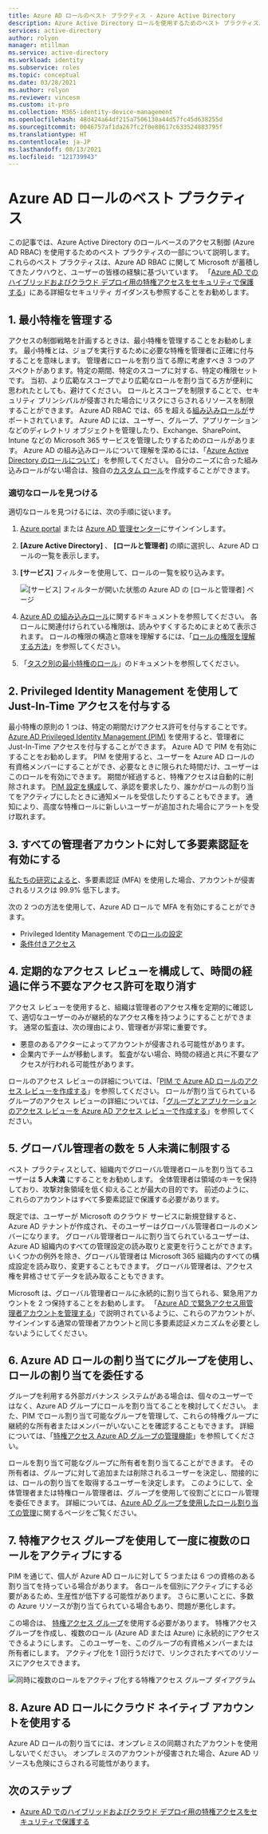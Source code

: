 ```yaml
---
title: Azure AD ロールのベスト プラクティス - Azure Active Directory
description: Azure Active Directory ロールを使用するためのベスト プラクティス。
services: active-directory
author: rolyon
manager: mtillman
ms.service: active-directory
ms.workload: identity
ms.subservice: roles
ms.topic: conceptual
ms.date: 03/28/2021
ms.author: rolyon
ms.reviewer: vincesm
ms.custom: it-pro
ms.collection: M365-identity-device-management
ms.openlocfilehash: 48d424a64df215a7506130a44d57fc45d638255d
ms.sourcegitcommit: 0046757af1da267fc2f0e88617c633524883795f
ms.translationtype: HT
ms.contentlocale: ja-JP
ms.lasthandoff: 08/13/2021
ms.locfileid: "121739943"
---
```

# <a name="best-practices-for-azure-ad-roles"></a>Azure AD ロールのベスト プラクティス

この記事では、Azure Active Directory のロールベースのアクセス制御 (Azure AD RBAC) を使用するためのベスト プラクティスの一部について説明します。 これらのベスト プラクティスは、Azure AD RBAC に関して Microsoft が蓄積してきたノウハウと、ユーザーの皆様の経験に基づいています。 「[Azure AD でのハイブリッドおよびクラウド デプロイ用の特権アクセスをセキュリティで保護する](security-planning.md)」にある詳細なセキュリティ ガイダンスも参照することをお勧めします。

## <a name="1-manage-to-least-privilege"></a>1. 最小特権を管理する

アクセスの制御戦略を計画するときは、最小特権を管理することをお勧めします。 最小特権とは、ジョブを実行するために必要な特権を管理者に正確に付与することを意味します。 管理者にロールを割り当てる際に考慮すべき 3 つのアスペクトがあります。特定の期間、特定のスコープに対する、特定の権限セットです。 当初、より広範なスコープでより広範なロールを割り当てる方が便利に思われたとしても、避けてください。 ロールとスコープを制限することで、セキュリティ プリンシパルが侵害された場合にリスクにさらされるリソースを制限することができます。 Azure AD RBAC では、65 を超える[組み込みロールが](permissions-reference.md)サポートされています。 Azure AD には、ユーザー、グループ、アプリケーションなどのディレクトリ オブジェクトを管理したり、Exchange、SharePoint、Intune などの Microsoft 365 サービスを管理したりするためのロールがあります。 Azure AD の組み込みロールについて理解を深めるには、「[Azure Active Directory のロールについて](concept-understand-roles.md)」を参照してください。 自分のニーズに合った組み込みロールがない場合は、独自の[カスタム ロール](custom-create.md)を作成することができます。  
 
### <a name="finding-the-right-roles"></a>適切なロールを見つける

適切なロールを見つけるには、次の手順に従います。

1. [Azure portal](https://portal.azure.com) または [Azure AD 管理センター](https://aad.portal.azure.com)にサインインします。

1. **[Azure Active Directory]** 、 **[ロールと管理者]** の順に選択し、Azure AD ロールの一覧を表示します。

1. **[サービス]** フィルターを使用して、ロールの一覧を絞り込みます。

    ![[サービス] フィルターが開いた状態の Azure AD の [ロールと管理者] ページ](./media/best-practices/roles-administrators.png)

1. [Azure AD の組み込みロール](permissions-reference.md)に関するドキュメントを参照してください。 各ロールに関連付けられている権限は、読みやすくするためにまとめて表示されます。 ロールの権限の構造と意味を理解するには、「[ロールの権限を理解する方法](permissions-reference.md#how-to-understand-role-permissions)」を参照してください。

1. 「[タスク別の最小特権のロール](delegate-by-task.md)」のドキュメントを参照してください。

## <a name="2-use-privileged-identity-management-to-grant-just-in-time-access"></a>2. Privileged Identity Management を使用して Just-In-Time アクセスを付与する

最小特権の原則の 1 つは、特定の期間だけアクセス許可を付与することです。 [Azure AD Privileged Identity Management (PIM)](../privileged-identity-management/pim-configure.md) を使用すると、管理者に Just-In-Time アクセスを付与することができます。 Azure AD で PIM を有効にすることをお勧めします。 PIM を使用すると、ユーザーを Azure AD ロールの有資格メンバーにすることができ、必要なときに限られた時間だけ、ユーザーはこのロールを有効にできます。 期間が経過すると、特権アクセスは自動的に削除されます。 [PIM 設定を構成](../privileged-identity-management/pim-how-to-change-default-settings.md)して、承認を要求したり、誰かがロールの割り当てをアクティブにしたときに通知メールを受信したりすることもできます。 通知により、高度な特権ロールに新しいユーザーが追加された場合にアラートを受け取れます。 

## <a name="3-turn-on-multi-factor-authentication-for-all-your-administrator-accounts"></a>3. すべての管理者アカウントに対して多要素認証を有効にする

[私たちの研究によると](https://techcommunity.microsoft.com/t5/azure-active-directory-identity/your-pa-word-doesn-t-matter/ba-p/731984)、多要素認証 (MFA) を使用した場合、アカウントが侵害されるリスクは 99.9% 低下します。 
 
次の 2 つの方法を使用して、Azure AD ロールで MFA を有効にすることができます。
- Privileged Identity Management での[ロールの設定](../privileged-identity-management/pim-how-to-change-default-settings.md)
- [条件付きアクセス](../conditional-access/howto-conditional-access-policy-admin-mfa.md)

## <a name="4-configure-recurring-access-reviews-to-revoke-unneeded-permissions-over-time"></a>4. 定期的なアクセス レビューを構成して、時間の経過に伴う不要なアクセス許可を取り消す

アクセス レビューを使用すると、組織は管理者のアクセス権を定期的に確認して、適切なユーザーのみが継続的なアクセス権を持つようにすることができます。 通常の監査は、次の理由により、管理者が非常に重要です。
- 悪意のあるアクターによってアカウントが侵害される可能性があります。
- 企業内でチームが移動します。 監査がない場合、時間の経過と共に不要なアクセスが行われる可能性があります。
 
ロールのアクセス レビューの詳細については、「[PIM で Azure AD ロールのアクセス レビューを作成する](../privileged-identity-management/pim-how-to-start-security-review.md)」を参照してください。 ロールが割り当てられているグループのアクセス レビューの詳細については、「[グループとアプリケーションのアクセス レビューを Azure AD アクセス レビューで作成する](../governance/create-access-review.md)」を参照してください。

## <a name="5-limit-the-number-of-global-administrators-to-less-than-5"></a>5. グローバル管理者の数を 5 人未満に制限する

ベスト プラクティスとして、組織内でグローバル管理者ロールを割り当てるユーザーは **5 人未満** にすることをお勧めします。 全体管理者は領域のキーを保持しており、攻撃対象領域を低く抑えることが最大の目的です。 前述のように、これらのアカウントはすべて多要素認証で保護する必要があります。

既定では、ユーザーが Microsoft のクラウド サービスに新規登録すると、Azure AD テナントが作成され、そのユーザーはグローバル管理者ロールのメンバーになります。 グローバル管理者ロールに割り当てられているユーザーは、Azure AD 組織内のすべての管理設定の読み取りと変更を行うことができます。 いくつかの例外を除き、グローバル管理者は Microsoft 365 組織内のすべての構成設定を読み取り、変更することもできます。 グローバル管理者は、アクセス権を昇格させてデータを読み取ることもできます。

Microsoft は、グローバル管理者ロールに永続的に割り当てられる、緊急用アカウントを 2 つ保持することをお勧めします。 「[Azure AD で緊急アクセス用管理者アカウントを管理する](../roles/security-emergency-access.md)」で説明されているように、これらのアカウントが、サインインする通常の管理者アカウントと同じ多要素認証メカニズムを必要としないようにしてください。 

## <a name="6-use-groups-for-azure-ad-role-assignments-and-delegate-the-role-assignment"></a>6. Azure AD ロールの割り当てにグループを使用し、ロールの割り当てを委任する

グループを利用する外部ガバナンス システムがある場合は、個々のユーザーではなく、Azure AD グループにロールを割り当てることを検討してください。 また、PIM でロール割り当て可能なグループを管理して、これらの特権グループに継続的な所有者またはメンバーがいないことを確認することもできます。 詳細については、「[特権アクセス Azure AD グループの管理機能](../privileged-identity-management/groups-features.md)」を参照してください。

ロールを割り当て可能なグループに所有者を割り当てることができます。 その所有者は、グループに対して追加または削除されるユーザーを決定し、間接的には、ロールの割り当てを取得するユーザーを決定します。 このようにして、全体管理者または特権ロール管理者は、グループを使用して役割ごとにロール管理を委任できます。 詳細については、[Azure AD グループを使用したロール割り当ての管理](groups-concept.md)に関するページをご覧ください。

## <a name="7-activate-multiple-roles-at-once-using-privileged-access-groups"></a>7. 特権アクセス グループを使用して一度に複数のロールをアクティブにする

PIM を通じて、個人が Azure AD ロールに対して 5 つまたは 6 つの資格のある割り当てを持っている場合があります。 各ロールを個別にアクティブにする必要があるため、生産性が低下する可能性があります。 さらに悪いことに、多数の Azure リソースが割り当てられている場合もあり、問題が悪化します。
 
この場合は、 [特権アクセス グループ](../privileged-identity-management/groups-features.md)を使用する必要があります。 特権アクセス グループを作成し、複数のロール (Azure AD または Azure) に永続的にアクセスできるようにします。 このユーザーを、このグループの有資格メンバーまたは所有者にします。 アクティブ化を 1 回行うだけで、リンクされたすべてのリソースにアクセスできます。

![同時に複数のロールをアクティブ化する特権アクセス グループ ダイアグラム](./media/best-practices/privileged-access-group.png)

## <a name="8-use-cloud-native-accounts-for-azure-ad-roles"></a>8. Azure AD ロールにクラウド ネイティブ アカウントを使用する

Azure AD ロールの割り当てには、オンプレミスの同期されたアカウントを使用しないでください。 オンプレミスのアカウントが侵害された場合、Azure AD リソースも危険にさらされる可能性があります。

## <a name="next-steps"></a>次のステップ

- [Azure AD でのハイブリッドおよびクラウド デプロイ用の特権アクセスをセキュリティで保護する](security-planning.md)
